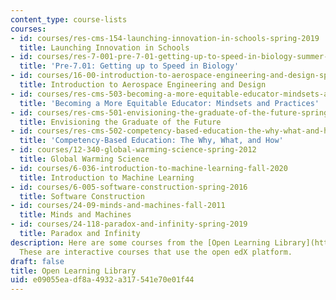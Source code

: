 ```yaml
---
content_type: course-lists
courses:
- id: courses/res-cms-154-launching-innovation-in-schools-spring-2019
  title: Launching Innovation in Schools
- id: courses/res-7-001-pre-7-01-getting-up-to-speed-in-biology-summer-2019
  title: 'Pre-7.01: Getting up to Speed in Biology'
- id: courses/16-00-introduction-to-aerospace-engineering-and-design-spring-2003
  title: Introduction to Aerospace Engineering and Design
- id: courses/res-cms-503-becoming-a-more-equitable-educator-mindsets-and-practices-spring-2020
  title: 'Becoming a More Equitable Educator: Mindsets and Practices'
- id: courses/res-cms-501-envisioning-the-graduate-of-the-future-spring-2020
  title: Envisioning the Graduate of the Future
- id: courses/res-cms-502-competency-based-education-the-why-what-and-how-spring-2020
  title: 'Competency-Based Education: The Why, What, and How'
- id: courses/12-340-global-warming-science-spring-2012
  title: Global Warming Science
- id: courses/6-036-introduction-to-machine-learning-fall-2020
  title: Introduction to Machine Learning
- id: courses/6-005-software-construction-spring-2016
  title: Software Construction
- id: courses/24-09-minds-and-machines-fall-2011
  title: Minds and Machines
- id: courses/24-118-paradox-and-infinity-spring-2019
  title: Paradox and Infinity
description: Here are some courses from the [Open Learning Library](https://openlearning.mit.edu/courses-programs/open-learning-library).
  These are interactive courses that use the open edX platform.
draft: false
title: Open Learning Library
uid: e09055ea-df8a-4932-a317-541e70e01f44
---
```


